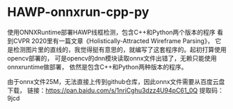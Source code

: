 # HAWP-onnxrun-cpp-py
使用ONNXRuntime部署HAWP线框检测，包含C++和Python两个版本的程序
看到CVPR 2020里有一篇文章《Holistically-Attracted Wireframe Parsing》，
它是检测图片里的直线的，我觉得挺有意思的，就编写了这套程序的。起初打算使用opencv部署的，
可是opencv的dnn模块读取onnx文件出错了，无赖只能使用onnxruntime做部署，
依然是包含C++和Python两种版本的程序。

由于onnx文件25M，无法直接上传到github仓库，因此onnx文件需要从百度云盘下载，
链接：https://pan.baidu.com/s/1nriCghu3dzz4U94pC61_0Q 
提取码：9jcd
